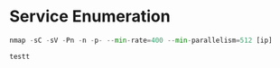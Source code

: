 # Service Enumeration
```python
nmap -sC -sV -Pn -n -p- --min-rate=400 --min-parallelism=512 [ip]

testt

```
